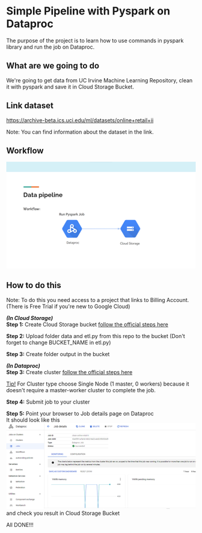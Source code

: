 # Simple Pipeline with Pyspark on Dataproc
The purpose of the project is to learn how to use commands in pyspark library and run the job on Dataproc.

## What are we going to do
We're going to get data from UC Irvine Machine Learning Repository, clean it with pyspark and save it in Cloud Storage Bucket.

## Link dataset
https://archive-beta.ics.uci.edu/ml/datasets/online+retail+ii   

Note: You can find information about the dataset in the link.

## Workflow
![](images/pipeline-with-pyspark-on-dataproc-workflow.png)

## How to do this
Note: To do this you need access to a project that links to Billing Account. (There is Free Trial if you're new to Google Cloud)
<br>

***(In Cloud Storage)***  
**Step 1:** Create Cloud Storage bucket [follow the official steps here](https://cloud.google.com/storage/docs/creating-buckets)  

**Step 2:** Upload folder data and etl.py from this repo to the bucket (Don't forget to change BUCKET_NAME in etl.py)  

**Step 3:** Create folder output in the bucket  

***(In Dataproc)***  
**Step 3:** Create cluster [follow the official steps here](https://cloud.google.com/dataproc/docs/guides/create-cluster)  

<u>Tip!</u> For Cluster type choose Single Node (1 master, 0 workers) because it doesn't require a master-worker cluster to complete the job.

**Step 4:** Submit job to your cluster  

**Step 5:** Point your browser to Job details page on Dataproc  
It should look like this
![](images/pipeline-with-pyspark-on-dataproc-job-run.png)
and check you result in Cloud Storage Bucket

All DONE!!!
